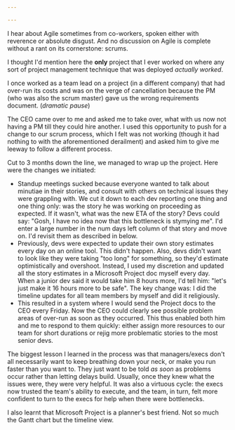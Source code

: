```yaml
---

---
```

I hear about Agile sometimes from co-workers, spoken either with reverence or absolute disgust. And no discussion on Agile is complete without a rant on its cornerstone: scrums.

I thought I'd mention here the **only** project that I ever worked on where any sort of project management technique that was deployed _actually worked_.

I once worked as a team lead on a project (in a different company) that had over-run its costs and was on the verge of cancellation because the PM (who was also the scrum master) gave us the wrong requirements document. (_dramatic pause_)

The CEO came over to me and asked me to take over, what with us now not having a PM till they could hire another. I used this opportunity to push for a change to our scrum process, which I felt was not working (though it had nothing to with the aforementioned derailment) and asked him to give me leeway to follow a different process.

Cut to 3 months down the line, we managed to wrap up the project. Here were the changes we initiated:

* Standup meetings sucked because everyone wanted to talk about minutiae in their stories, and consult with others on technical issues they were grappling with. We cut it down to each dev reporting one thing and one thing only: was the story he was working on proceeding as expected. If it wasn't, what was the new ETA of the story? Devs could say: "Gosh, I have no idea now that this bottleneck is stymying me". I'd enter a large number in the num days left column of that story and move on. I'd revisit them as described in  below.
* Previously, devs were expected to update their own story estimates every day on an online tool. This didn't happen. Also, devs didn't want to look like they were taking "too long" for something, so they'd estimate optimistically and overshoot. Instead, I used my discretion and updated all the story estimates in a Microsoft Project doc myself every day. When a junior dev said it would take him 8 hours more, I'd tell him: "let's just make it 16 hours more to be safe". The key change was: I did the timeline updates for all team members by myself and did it religiously.
* This resulted in a system where I would send the Project docs to the CEO every Friday. Now the CEO could clearly see possible problem areas of over-run as soon as they occurred. This thus enabled both him and me to respond to them quickly: either assign more resources to our team for short durations or rejig more problematic stories to the most senior devs.

The biggest lesson I learned in the process was that managers/execs don't all necessarily want to keep breathing down your neck, or make you run faster than you want to. They just want to be told  _as soon_  as problems occur rather than letting delays build. Usually, once they knew what the issues were, they were very helpful. It was also a virtuous cycle: the execs now trusted the team's ability to execute, and the team, in turn, felt more confident to turn to the execs for help when there were bottlenecks.

I also learnt that Microsoft Project is a planner's best friend. Not so much the Gantt chart but the timeline view.